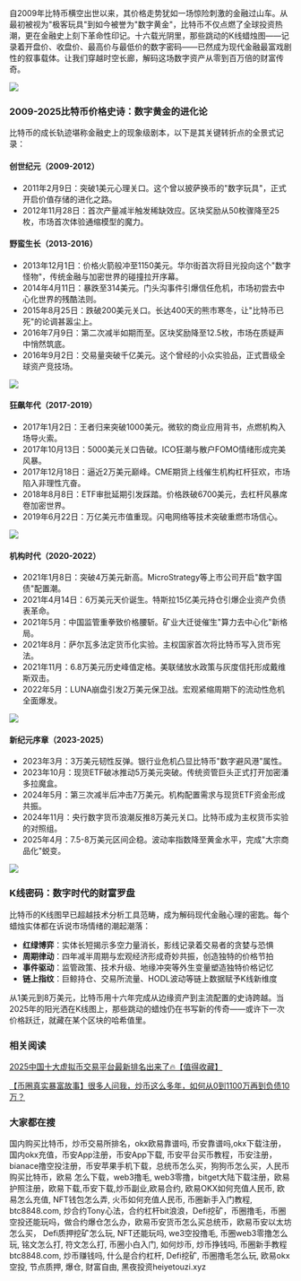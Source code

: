 自2009年比特币横空出世以来，其价格走势犹如一场惊险刺激的金融过山车。从最初被视为"极客玩具"到如今被誉为"数字黄金"，比特币不仅点燃了全球投资热潮，更在金融史上刻下革命性印记。十六载光阴里，那些跳动的K线蜡烛图——记录着开盘价、收盘价、最高价与最低价的数字密码——已然成为现代金融最富戏剧性的叙事载体。让我们穿越时空长廊，解码这场数字资产从零到百万倍的财富传奇。

![](https://fe095ec.webp.li/btc_16y_price_001.png)

### 2009-2025比特币价格史诗：数字黄金的进化论
比特币的成长轨迹堪称金融史上的现象级剧本，以下是其关键转折点的全景式记录：

#### 创世纪元（2009-2012）
- 2011年2月9日：突破1美元心理关口。这个曾以披萨换币的"数字玩具"，正式开启价值存储的进化之路。
- 2012年11月28日：首次产量减半触发稀缺效应。区块奖励从50枚骤降至25枚，市场首次体验通缩模型的魔力。

#### 野蛮生长（2013-2016）
- 2013年12月1日：价格火箭般冲至1150美元。华尔街首次将目光投向这个"数字怪物"，传统金融与加密世界的碰撞拉开序幕。
- 2014年4月11日：暴跌至314美元。门头沟事件引爆信任危机，市场初尝去中心化世界的残酷法则。
- 2015年8月25日：跌破200美元关口。长达400天的熊市寒冬，让"比特币已死"的论调甚嚣尘上。
- 2016年7月9日：第二次减半如期而至。区块奖励降至12.5枚，市场在质疑声中悄然筑底。
- 2016年9月2日：交易量突破千亿美元。这个曾经的小众实验品，正式晋级全球资产竞技场。

![](https://fe095ec.webp.li/btc_16y_price_002.png)

#### 狂飙年代（2017-2019）
- 2017年1月2日：王者归来突破1000美元。微软的商业应用背书，点燃机构入场导火索。
- 2017年10月13日：5000美元关口告破。ICO狂潮与散户FOMO情绪形成完美风暴。
- 2017年12月18日：逼近2万美元巅峰。CME期货上线催生机构杠杆狂欢，市场陷入非理性亢奋。
- 2018年8月8日：ETF审批延期引发踩踏。价格跌破6700美元，去杠杆风暴席卷加密世界。
- 2019年6月22日：万亿美元市值重现。闪电网络等技术突破重燃市场信心。

![](https://fe095ec.webp.li/btc_16y_price_003.png)

#### 机构时代（2020-2022）
- 2021年1月8日：突破4万美元新高。MicroStrategy等上市公司开启"数字国债"配置潮。
- 2021年4月14日：6万美元天价诞生。特斯拉15亿美元持仓引爆企业资产负债表革命。
- 2021年5月：中国监管重拳致价格腰斩。矿业大迁徙催生"算力去中心化"新格局。
- 2021年8月：萨尔瓦多法定货币化实验。主权国家首次将比特币写入货币宪法。
- 2021年11月：6.8万美元历史峰值定格。美联储放水政策与灰度信托形成戴维斯双击。
- 2022年5月：LUNA崩盘引发2万美元保卫战。宏观紧缩周期下的流动性危机全面爆发。

![](https://fe095ec.webp.li/btc_16y_price_004.png)

#### 新纪元序章（2023-2025）
- 2023年3月：3万美元韧性反弹。银行业危机凸显比特币"数字避风港"属性。
- 2023年10月：现货ETF破冰推动5万美元突破。传统资管巨头正式打开加密潘多拉魔盒。
- 2024年5月：第三次减半后冲击7万美元。机构配置需求与现货ETF资金形成共振。
- 2024年11月：央行数字货币浪潮反推8万美元关口。比特币成为主权货币实验的对照组。
- 2025年4月：7.5-8万美元区间企稳。波动率指数降至黄金水平，完成"大宗商品化"蜕变。

![](https://fe095ec.webp.li/btc_16y_price_005.png)

### K线密码：数字时代的财富罗盘
比特币的K线图早已超越技术分析工具范畴，成为解码现代金融心理的密匙。每个蜡烛实体都在诉说市场情绪的潮起潮落：
- **红绿博弈**：实体长短揭示多空力量消长，影线记录着交易者的贪婪与恐惧
- **周期律动**：四年减半周期与宏观经济形成奇妙共振，创造独特的价格节拍
- **事件驱动**：监管政策、技术升级、地缘冲突等外生变量塑造独特价格记忆
- **链上指纹**：巨鲸持仓、交易所流量、HODL波动等链上数据赋予K线新维度

从1美元到8万美元，比特币用十六年完成从边缘资产到主流配置的史诗跨越。当2025年的阳光洒在K线图上，那些跳动的蜡烛仍在书写新的传奇——或许下一次价格跃迁，就藏在某个区块的哈希值里。

### 相关阅读
[2025中国十大虚拟币交易平台最新排名出来了🔥【值得收藏】](https://btc8848.com/top-10-exchanges/)

[【币圈真实暴富故事】很多人问我，炒币这么多年，如何从0到1100万再到负债10万？](https://heiyetouzi.xyz/biquanstory001/)

### 大家都在搜
国内购买比特币，炒币交易所排名，okx欧易靠谱吗, 币安靠谱吗,okx下载注册，国内okx充值，币安App注册，币安App下载, 币安平台买币教程，币安注册，bianace撸空投注册，币安苹果手机下载，总统币怎么买，狗狗币怎么买，人民币购买比特币，欧易 怎么下载，web3撸毛, web3零撸，bitget大陆下载注册，欧易护照注册，欧易下载,币安下载,炒币副业,欧易合约, 欧易OKX如何充值人民币, 欧易怎么充值, NFT钱包怎么弄, 火币如何充值人民币, 币圈新手入门教程, btc8848.com, 炒合约Tony心法，合约杠杆bit浪浪，Defi挖矿，币圈撸毛，币圈空投还能玩吗，做合约爆仓怎么办，欧易币安货币怎么买总统币，欧易币安以太坊怎么买， Defi质押挖矿怎么玩, NFT还能玩吗, we3空投撸毛, 币圈web3零撸怎么玩, 铭文怎么打, 符文怎么打, 币圈小白入门, 如何炒币, 炒币挣钱吗, 币圈新手教程btc8848.com, 炒币赚钱吗, 什么是合约杠杆, Defi挖矿, 币圈撸毛怎么玩, 欧易okx空投, 节点质押, 爆仓, 财富自由, 黑夜投资heiyetouzi.xyz